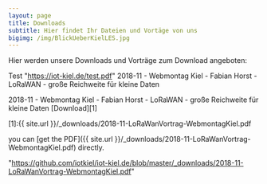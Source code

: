 ```yaml
---
layout: page
title: Downloads
subtitle: Hier findet Ihr Dateien und Vortäge von uns
bigimg: /img/BlickUeberKielLES.jpg
---
```


Hier werden unsere Downloads und Vorträge zum Download angeboten:

Test "https://iot-kiel.de/test.pdf"
2018-11 - Webmontag Kiel - Fabian Horst - LoRaWAN - große Reichweite für kleine Daten

2018-11 - Webmontag Kiel - Fabian Horst - LoRaWAN - große Reichweite für kleine Daten [Download][1]

[1]:{{ site.url }}/_downloads/2018-11-LoRaWanVortrag-WebmontagKiel.pdf


you can [get the PDF]({{ site.url }}/_downloads/2018-11-LoRaWanVortrag-WebmontagKiel.pdf) directly.

"https://github.com/iotkiel/iot-kiel.de/blob/master/_downloads/2018-11-LoRaWanVortrag-WebmontagKiel.pdf"
